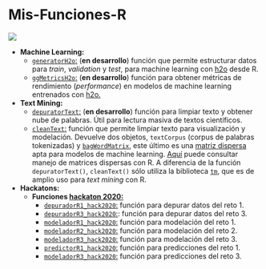 # Mis-Funciones-R

![](https://media1.giphy.com/media/xT9IgzoKnwFNmISR8I/giphy.gif)

- **Machine Learning:**    
    - [`generatorH2o`:](https://github.com/Edimer/Mis-Funciones-R/blob/master/ModelsMachineLearning/generatorH2o.R) (**en desarrollo**) función que permite estructurar datos para *train*, *validation* y *test*, para machine learning con [h2o](https://www.h2o.ai/) desde R.     
    - [`ggMetricsH2o`:](https://github.com/Edimer/Mis-Funciones-R/blob/master/ModelsMachineLearning/ggmetricsH2o.R) (**en desarrollo**) función para obtener métricas de rendimiento (*performance*) en modelos de machine learning entrenados con [h2o.](https://www.h2o.ai/)      
- **Text Mining:**           
    - [`depuratorText`:](https://github.com/Edimer/Mis-Funciones-R/blob/master/TextMining/depuratorText.R) (**en desarrollo**) función para limpiar texto y obtener nube de palabras. Útil para lectura masiva de textos científicos.        
    - [`cleanText`:](https://github.com/Edimer/Mis-Funciones-R/blob/master/TextMining/cleanText.R) función que permite limpiar texto para visualización y modelación. Devuelve dos objetos, `textCorpus` (corpus de palabras tokenizadas) y [`bagWordMatrix`](https://en.wikipedia.org/wiki/Bag-of-words_model), este último es una [matriz dispersa](https://en.wikipedia.org/wiki/Sparse_matrix) apta para modelos de machine learning. [Aquí](https://www.r-bloggers.com/using-sparse-matrices-in-r/) puede consultar manejo de matrices dispersas con R. A diferencia de la función `depuratorText()`, `cleanText()` sólo utiliza la biblioteca [`tm`](https://cran.r-project.org/web/packages/tm/tm.pdf), que es de amplio uso para *text mining* con R.     
- **Hackatons:**      
    - **Funciones [hackaton 2020:](https://content.magnetoempleos.com/hackaton)**     
        - [`depuradorR1_hack2020`:](https://github.com/Edimer/Mis-Funciones-R/blob/master/Hackatons/depuradorR1_hack2020.R) función para depurar datos del reto 1.
        - [`depuradorR3_hack2020`:](https://github.com/Edimer/Mis-Funciones-R/blob/master/Hackatons/depuradorR3_hack2020.R): función para depurar datos del reto 3.
        - [`modeladorR1_hack2020`:](https://github.com/Edimer/Mis-Funciones-R/blob/master/Hackatons/modeladorR1_hack2020.R) función para modelación del reto 1.
        - [`modeladorR2_hack2020`:](https://github.com/Edimer/Mis-Funciones-R/blob/master/Hackatons/modeladorR2_hack2020.R) función para modelación del reto 2.
        - [`modeladorR3_hack2020`:](https://github.com/Edimer/Mis-Funciones-R/blob/master/Hackatons/modeladorR3_hack2020.R) función para modelación del reto 3.
        - [`predictorR1_hack2020`:](https://github.com/Edimer/Mis-Funciones-R/blob/master/Hackatons/predictorR1_hack2020.R) función para predicciones del reto 1.
        - [`modeladorR3_hack2020`:](https://github.com/Edimer/Mis-Funciones-R/blob/master/Hackatons/predictorR3_hack2020.R) función para predicciones del reto 3.